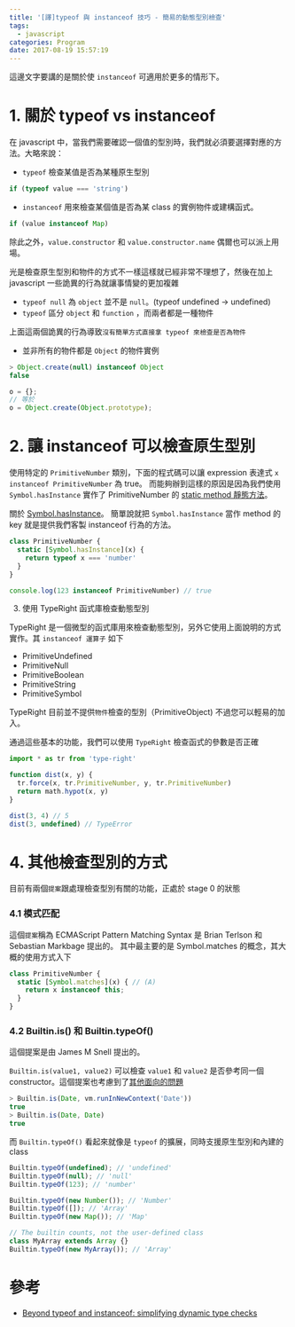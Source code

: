 ```yaml
---
title: '[譯]typeof 與 instanceof 技巧 - 簡易的動態型別檢查'
tags:
  - javascript
categories: Program
date: 2017-08-19 15:57:19
---
```



這邊文字要講的是關於使 `instanceof` 可適用於更多的情形下。

# 1. 關於 typeof vs instanceof

在 javascript 中，當我們需要確認一個值的型別時，我們就必須要選擇對應的方法。大略來說：

* `typeof` 檢查某值是否為某種原生型別

```js
if (typeof value === 'string')
```

* `instanceof` 用來檢查某個值是否為某 class 的實例物件或建構函式。

```js
if (value instanceof Map)
```

除此之外，`value.constructor` 和 `value.constructor.name` 偶爾也可以派上用場。

光是檢查原生型別和物件的方式不一樣這樣就已經非常不理想了，然後在加上 javascript 一些詭異的行為就讓事情變的更加複雜

* `typeof null` 為 `object` 並不是 `null`。(typeof undefined -> undefined)
* `typeof`  區分 `object` 和 `function` ，而兩者都是一種物件

上面這兩個詭異的行為導致`沒有簡單方式直接拿 typeof 來檢查是否為物件`

* 並非所有的物件都是 `Object` 的物件實例

```js
> Object.create(null) instanceof Object
false

o = {};
// 等於
o = Object.create(Object.prototype);
```

# 2. 讓 instanceof 可以檢查原生型別

使用特定的 `PrimitiveNumber` 類別，下面的程式碼可以讓 expression 表達式 `x instanceof PrimitiveNumber` 為 true。
而能夠辦到這樣的原因是因為我們使用 `Symbol.hasInstance` 實作了 PrimitiveNumber 的 [static method 靜態方法](https://developer.mozilla.org/zh-TW/docs/Web/JavaScript/Reference/Classes/static)。

關於 [Symbol.hasInstance](http://exploringjs.com/es6/ch_oop-besides-classes.html#_property-key-symbolhasinstance-method)。
簡單說就把 `Symbol.hasInstance` 當作 method 的 key 就是提供我們客製 instanceof 行為的方法。

```js
class PrimitiveNumber {
  static [Symbol.hasInstance](x) {
    return typeof x === 'number'
  }
}

console.log(123 instanceof PrimitiveNumber) // true
```

3. 使用 TypeRight 函式庫檢查動態型別

TypeRight 是一個微型的函式庫用來檢查動態型別，另外它使用上面說明的方式實作。其 `instanceof 運算子` 如下

* PrimitiveUndefined
* PrimitiveNull
* PrimitiveBoolean
* PrimitiveString
* PrimitiveSymbol

TypeRight 目前並不提供`物件`檢查的型別（PrimitiveObject) 不過您可以輕易的加入。

通過這些基本的功能，我們可以使用 `TypeRight` 檢查函式的參數是否正確

```js
import * as tr from 'type-right'

function dist(x, y) {
  tr.force(x, tr.PrimitiveNumber, y, tr.PrimitiveNumber)
  return math.hypot(x, y)
}

dist(3, 4) // 5
dist(3, undefined) // TypeError
```

# 4. 其他檢查型別的方式

目前有兩個`提案`跟處理檢查型別有關的功能，正處於 stage 0 的狀態

### 4.1 模式匹配

這個`提案`稱為 ECMAScript Pattern Matching Syntax 是 Brian Terlson 和 Sebastian Markbage 提出的。
其中最主要的是 Symbol.matches 的概念，其大概的使用方式入下

```js
class PrimitiveNumber {
  static [Symbol.matches](x) { // (A)
    return x instanceof this;
  }
}
```

### 4.2 Builtin.is() 和  Builtin.typeOf()

這個提案是由 James M Snell 提出的。

`Builtin.is(value1, value2)` 可以檢查 `value1` 和 `value2` 是否參考同一個 constructor。這個提案也考慮到了[其他面向的問題](http://speakingjs.com/es5/ch17.html#cross-realm_instanceof)

```js
> Builtin.is(Date, vm.runInNewContext('Date'))
true
> Builtin.is(Date, Date)
true
```

而 `Builtin.typeOf()` 看起來就像是 `typeof` 的擴展，同時支援原生型別和內建的 class

```js
Builtin.typeOf(undefined); // 'undefined'
Builtin.typeOf(null); // 'null'
Builtin.typeOf(123); // 'number'

Builtin.typeOf(new Number()); // 'Number'
Builtin.typeOf([]); // 'Array'
Builtin.typeOf(new Map()); // 'Map'

// The builtin counts, not the user-defined class
class MyArray extends Array {}
Builtin.typeOf(new MyArray()); // 'Array'
```

# 參考

* [Beyond typeof and instanceof: simplifying dynamic type checks](http://2ality.com/2017/08/type-right.html)
